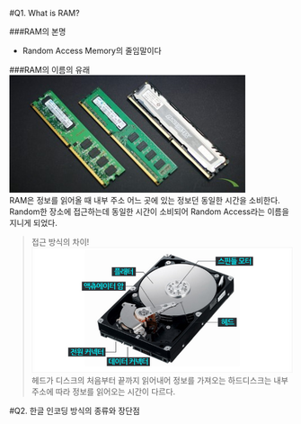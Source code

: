 #Q1. What is RAM?

###RAM의 본명
- Random Access Memory의 줄임말이다

###RAM의 이름의 유래
![ram](https://github.com/Ekutz/Fast_Campus_JS/blob/master/170110/imgs/ram.jpg?raw=true)  
RAM은 정보를 읽어올 때 내부 주소 어느 곳에 있는 정보던 동일한 시간을 소비한다. Random한 장소에 접근하는데 동일한 시간이 소비되어 Random Access라는 이름을 지니게 되었다.

>접근 방식의 차이!
![hdd](https://github.com/Ekutz/Fast_Campus_JS/blob/master/170110/imgs/hdd.jpg?raw=true)  
헤드가 디스크의 처음부터 끝까지 읽어내어 정보를 가져오는 하드디스크는 내부 주소에 따라 정보를 읽어오는 시간이 다르다.


#Q2. 한글 인코딩 방식의 종류와 장단점